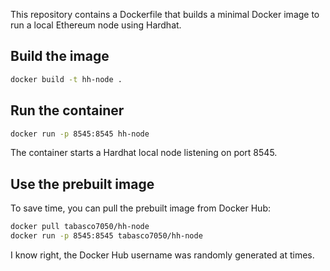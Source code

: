 This repository contains a Dockerfile that builds a minimal Docker image to run a local Ethereum node using Hardhat.

## Build the image

```bash
docker build -t hh-node .
```

## Run the container


```bash
docker run -p 8545:8545 hh-node
```
The container starts a Hardhat local node listening on port 8545.

## Use the prebuilt image
To save time, you can pull the prebuilt image from Docker Hub:
```bash
docker pull tabasco7050/hh-node
docker run -p 8545:8545 tabasco7050/hh-node
```

I know right, the Docker Hub username was randomly generated at times.
